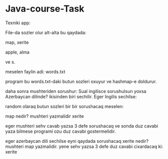 # Java-course-Task
Texniki app:

File-da sozler olur alt-alta bu qaydada:

map, xerite

apple, alma

ve s.



meselen faylin adi: words.txt



program bu words.txt-daki butun sozleri oxuyur ve hashmap-e doldurur.



daha sonra mushteriden sorushur: Sual ingilisce sorushulsun yoxsa Azerbaycan dilinde? ikisinden biri sechilir. Eger Ingilis sechilse:

random olaraq butun sozleri bir bir sorushacaq meselen:

map nedir? mushteri yazmalidir xerite

eger mushteri sehv cavab yazsa 3 defe sorushacaq ve sonda duz cavabi yaza bilmese programi ozu duz cavabi gostermelidir.



eger azerbaycan dili sechilse eyni qaydada sorushacaq xerite nedir? mushteri map yazmalidir. yene sehv yazsa 3 defe duz cavabi cixardacaq ki: xerite

